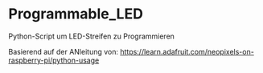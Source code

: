 # Programmable_LED
Python-Script um LED-Streifen zu Programmieren

Basierend auf der ANleitung von: https://learn.adafruit.com/neopixels-on-raspberry-pi/python-usage
